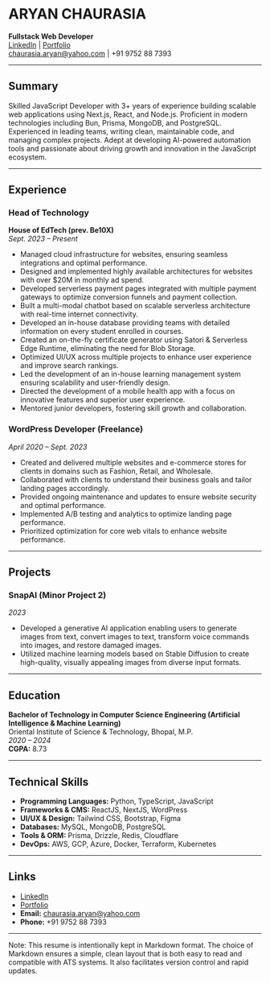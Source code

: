 # ARYAN CHAURASIA  
**Fullstack Web Developer**  
[LinkedIn](https://linkedin.com/in/thehungrybird) | [Portfolio](https://aryn.tech)  
chaurasia.aryan@yahoo.com | +91 9752 88 7393

---

## Summary

Skilled JavaScript Developer with 3+ years of experience building scalable web applications using Next.js, React, and Node.js. Proficient in modern technologies including Bun, Prisma, MongoDB, and PostgreSQL. Experienced in leading teams, writing clean, maintainable code, and managing complex projects. Adept at developing AI-powered automation tools and passionate about driving growth and innovation in the JavaScript ecosystem.

---

## Experience

### **Head of Technology**  
**House of EdTech (prev. Be10X)**  
*Sept. 2023 – Present*  
- Managed cloud infrastructure for websites, ensuring seamless integrations and optimal performance.  
- Designed and implemented highly available architectures for websites with over \$20M in monthly ad spend.  
- Developed serverless payment pages integrated with multiple payment gateways to optimize conversion funnels and payment collection.  
- Built a multi-modal chatbot based on scalable serverless architecture with real-time internet connectivity.  
- Developed an in-house database providing teams with detailed information on every student enrolled in courses.  
- Created an on-the-fly certificate generator using Satori & Serverless Edge Runtime, eliminating the need for Blob Storage.  
- Optimized UI/UX across multiple projects to enhance user experience and improve search rankings.  
- Led the development of an in-house learning management system ensuring scalability and user-friendly design.  
- Directed the development of a mobile health app with a focus on innovative features and superior user experience.  
- Mentored junior developers, fostering skill growth and collaboration.  

### **WordPress Developer (Freelance)**  
*April 2020 – Sept. 2023*  
- Created and delivered multiple websites and e-commerce stores for clients in domains such as Fashion, Retail, and Wholesale.  
- Collaborated with clients to understand their business goals and tailor landing pages accordingly.  
- Provided ongoing maintenance and updates to ensure website security and optimal performance.  
- Implemented A/B testing and analytics to optimize landing page performance.  
- Prioritized optimization for core web vitals to enhance website performance.

---

## Projects

### **SnapAI (Minor Project 2)**  
*2023*  
- Developed a generative AI application enabling users to generate images from text, convert images to text, transform voice commands into images, and restore damaged images.  
- Utilized machine learning models based on Stable Diffusion to create high-quality, visually appealing images from diverse input formats.

---

## Education

**Bachelor of Technology in Computer Science Engineering (Artificial Intelligence & Machine Learning)**  
Oriental Institute of Science & Technology, Bhopal, M.P.  
*2020 – 2024*  
**CGPA:** 8.73

---

## Technical Skills

- **Programming Languages:** Python, TypeScript, JavaScript  
- **Frameworks & CMS:** ReactJS, NextJS, WordPress  
- **UI/UX & Design:** Tailwind CSS, Bootstrap, Figma  
- **Databases:** MySQL, MongoDB, PostgreSQL  
- **Tools & ORM:** Prisma, Drizzle, Redis, Cloudflare  
- **DevOps:** AWS, GCP, Azure, Docker, Terraform, Kubernetes

---

## Links

- [LinkedIn](https://linkedin.com/in/thehungrybird)  
- [Portfolio](https://aryn.tech)  
- **Email:** chaurasia.aryan@yahoo.com  
- **Phone:** +91 9752 88 7393  

---

Note:
This resume is intentionally kept in Markdown format. The choice of Markdown ensures a simple, clean layout that is both easy to read and compatible with ATS systems. It also facilitates version control and rapid updates.
